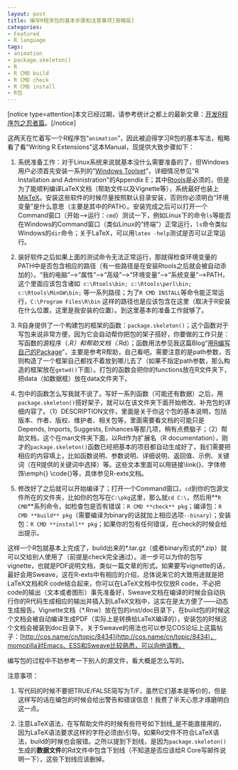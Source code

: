 ```yaml
---
layout: post
title: 编写R程序包的基本步骤和注意事项[简略版]
categories:
- Featured
- R language
tags:
- animation
- package.skeleton()
- R
- R CMD build
- R CMD check
- R CMD install
- R包
---
```


[notice type=attention]本文已经过期，请参考统计之都上的最新文章：[开发R程序包之忍者篇](http://cos.name/2011/05/write-r-packages-like-a-ninja/)。[/notice]

这两天在忙着写一个R程序包“`animation`”，因此被迫得学习R包的基本写法，粗略看了看"Writing R Extensions"这本Manual，现提供大致步骤如下：



	
  1. 系统准备工作：对于Linux系统来说就基本没什么需要准备的了，但Windows用户必须首先安装一系列的“[Windows Toolset](http://www.murdoch-sutherland.com/Rtools/)”，详细情况参见"R Installation and Administration"的Appendix E；其中[Rtools](http://www.murdoch-sutherland.com/Rtools/Rtools.exe)是必须的，但是为了能顺利编译LaTeX文档（帮助文件以及Vignette等），系统最好也装上[MikTeX](http://www.miktex.org/)。安装这些软件的时候尽量按照默认目录安装，否则你必须明白“环境变量”是什么意思（主要是其中的PATH）。安装完成之后可以打开一个Command窗口（开始-->运行：`cmd`）测试一下，例如Linux下的命令`ls`等能否在Windows的Command窗口（类似Linux的“终端”）正常运行，`ls`命令类似Windows的`dir`命令；关于LaTeX，可以用`latex -help`测试是否可以正常运行。

	
  2. 装好软件之后如果上面的测试命令无法正常运行，那就得检查环境变量的PATH中是否包含相应的路径（有一些路径是在安装Rtools之后就会被自动添加的）。“我的电脑”-->“属性”-->“高级”-->“环境变量”-->“系统变量”-->PATH，这个里面应该包含诸如` c:\Rtools\bin; c:\Rtools\perl\bin; c:\Rtools\MinGW\bin;` 等一系列路径；为了`R CMD INSTALL`等命令能正常运行，`C:\Program Files\R\bin` 这样的路径也是应该包含在这里（取决于R安装在什么位置，这里是我安装的位置）。到这里基本的准备工作就够了。

	
  3. R自身提供了一个构建包的框架的函数：`package.skeleton()`；这个函数对于写包来说非常方便，因为它会自动帮你把包的架子搭好，你要做的工作只是：写函数的源程序（*.R）和帮助文档（*.Rd）；函数用法参见我这篇Blog“[用R编写自己的Package](http://yihui.name/cn/2007/09/writing-r-packages/)”，主要是参考R帮助，自己看吧。需要注意的是path参数，否则构造了一个框架自己都找不着放到哪儿去了（如果不指定path参数，那么构造的框架放在`getwd()`下面）。打包的函数会把你的functions放在R文件夹下，把data（如数据框）放在data文件夹下。

	
  4. 包中的函数怎么写我就不说了。写好一系列函数（可能还有数据）之后，用`package.skeleton()`搭好架子，就可以在该文件夹下面开始修改、补充包的详细内容了。（1）DESCRIPTION文件，里面是关于你这个包的基本说明，包括版本、作者、版权、维护者、相关包等，里面需要看文档的可能只是Depends, Imports, Suggests, Enhances等那几项，稍有点费脑子；（2）帮助文档，这个在man文件夹下面，以Rd作为扩展名（R documentation），刚才的`package.skeleton()`函数已经把基本的项目都自动生成好了，我们需要把相应的内容填上，比如函数说明、参数说明、详细说明、返回值、示例、关键词（在R提供的关键词中选择）等。这些文本里面可以用链接\link{}、字体修饰\emph{} \code{}等，具体参见R-exts文档。

	
  5. 修改好了之后就可以开始编译了；打开一个Command窗口，`cd`到你的包源文件所在的文件夹，比如你的包写在`C:\pkg`这里，那么就`cd C:\`，然后用**`R CMD`**系列命令，如检查包是否有错误：`R CMD **check** pkg`；编译包：`R CMD **build** pkg`（需要编译为binary的话就加上相应选项`--binary`）；安装包：`R CMD **install** pkg`；如果你的包有任何错误，在check的时候会给出提示。


这样一个R包就基本上完成了，build出来的*.tar.gz（或者binary形式的*.zip）就可以交给别人使用了（前提是check完全通过）。进一步可以为你的包写vignette，也就是PDF说明文档，类似一篇文章的形式。如果要写vignette的话，最好会用Sweave，这在R-exts中有相应的介绍，总体说来它的大致用途就是把LaTeX文档和R code结合起来，你可以在LaTeX文档中仅仅放R code，不必把code的输出（文本或者图形）事先准备好，Sweave文档在编译的时候会自动执行你的R代码生成相应的输出并插入到LaTeX文档中，这实在是太方便了——动态生成报告。Vignette文档（*.Rnw）放在包的inst/doc目录下，在build包的时候这个文档会被自动编译生成PDF（实际上是转换给LaTeX编译的），安装包的时候这个文档会被装到doc目录下。关于Sweave的用法也可以参见COS论坛上这篇帖子：[http://cos.name/cn/topic/8434](http://cos.name/cn/topic/8434)，momozilla对Emacs、ESS和Sweave比较熟悉，可以向他请教。

编写包的过程中不妨参考一下别人的源文件，看大概是怎么写的。

注意事项：



	
  1. 写代码的时候不要把TRUE/FALSE简写为T/F，虽然它们基本是等价的，但是这样写的话在编包的时候会给出警告和错误信息！我费了半天心思才琢磨明白这一点。

	
  2. 注意LaTeX语法，在写帮助文件的时候有些符号如下划线_是不能直接用的，因为LaTeX语法要求这样的字符必须由\引导。如果Rd文件不符合LaTeX语法，build的时候也会报错。之所以提到下划线，是因为`package.skeleton()`生成的**数据文件**的Rd文件中包含下划线（不知道是否应该给R Core写邮件说明一下），这些下划线应该删掉。


